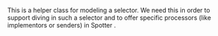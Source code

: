This is a helper class for modeling a selector. We need this in order to support diving in such a selector and to offer specific processors (like implementors or senders) in Spotter .